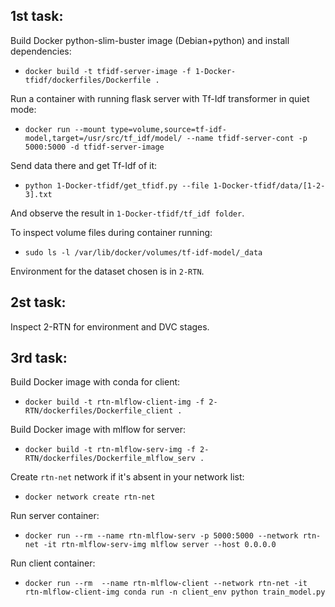 ## 1st task:

Build Docker python-slim-buster image (Debian+python) and install dependencies:
* `docker build -t tfidf-server-image -f 1-Docker-tfidf/dockerfiles/Dockerfile .`

Run a container with running flask server with Tf-Idf transformer in quiet mode:
* `docker run --mount type=volume,source=tf-idf-model,target=/usr/src/tf_idf/model/ --name tfidf-server-cont -p 5000:5000 -d tfidf-server-image`

Send data there and get Tf-Idf of it:
* `python 1-Docker-tfidf/get_tfidf.py --file 1-Docker-tfidf/data/[1-2-3].txt`

And observe the result in `1-Docker-tfidf/tf_idf folder`. 

To inspect volume files during container running:
* `sudo ls -l /var/lib/docker/volumes/tf-idf-model/_data`

Environment for the dataset chosen is in `2-RTN`.

## 2st task:
Inspect 2-RTN for environment and DVC stages. 


## 3rd task:

Build Docker image with conda for client:
* `docker build -t rtn-mlflow-client-img -f 2-RTN/dockerfiles/Dockerfile_client .`

Build Docker image with mlflow for server:
* `docker build -t rtn-mlflow-serv-img -f 2-RTN/dockerfiles/Dockerfile_mlflow_serv .`

Create `rtn-net` network if it's absent in your network list:
* `docker network create rtn-net`

Run server container:
* `docker run --rm --name rtn-mlflow-serv -p 5000:5000 --network rtn-net -it rtn-mlflow-serv-img mlflow server --host 0.0.0.0`

Run client container:
* `docker run --rm  --name rtn-mlflow-client --network rtn-net -it rtn-mlflow-client-img conda run -n client_env python train_model.py`
